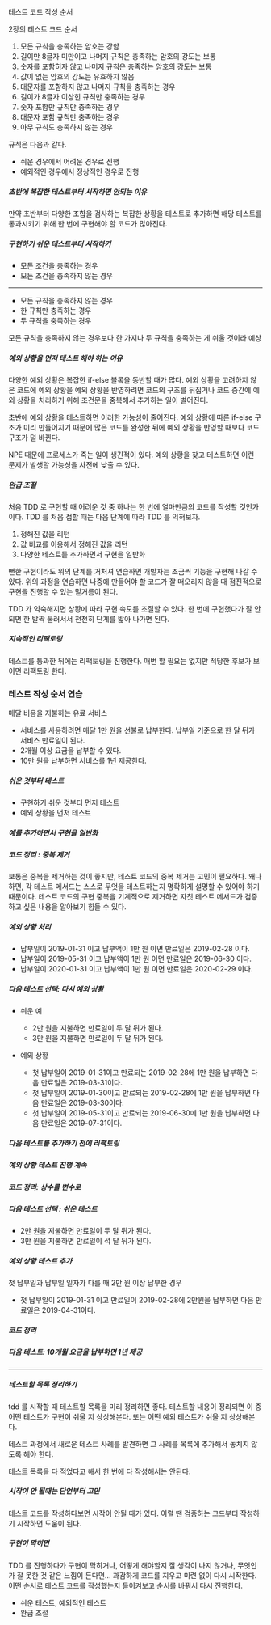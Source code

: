 테스트 코드 작성 순서

2장의 테스트 코드 순서
1. 모든 규칙을 충족하는 암호는 강함
2. 길이만 8글자 미만이고 나머지 규칙은 충족하는 암호의 강도는 보통
3. 숫자를 포함히자 않고 나머지 규칙은 충족하는 암호의 강도는 보통
4. 값이 없는 암호의 강도는 유효하지 않음
5. 대문자를 포함하지 않고 나머지 규칙을 충족하는 경우
6. 길이가 8글자 이상힌 규칙만 충족하는 경우
7. 숫자 포함만 규칙만 충족하는 경우
8. 대문자 포함 규칙만 충족하는 경우
9. 아무 규칙도 충족하지 않는 경우

규칙은 다음과 같다.

-  쉬운 경우에서 어려운 경우로 진행
-  예외적인 경우에서 정상적인 경우로 진행

##### 초반에 복잡한 테스트부터 시작하면 안되는 이유

만약 초반부터 다양한 조합을 검사하는 복잡한 상황을 테스트로 추가하면 해당 테스트를 통과시키기 위해 한 번에 구현해야 할 코드가 많아진다.

##### 구현하기 쉬운 테스트부터 시작하기

- 모든 조건을 충족하는 경우
- 모든 조건을 충족하지 않는 경우

---

- 모든 규칙을 충족하지 않는 경우
- 한 규칙만 충족하는 경우
- 두 규칙을 충족하는 경우

모든 규칙을 충족하지 않는 경우보다 한 가지나 두 규칙을 충족하는 게 쉬울 것이라 예상

##### 예외 상황을 먼저 테스트 해야 하는 이유

다양한 예외 상황은 복잡한 if-else 블록을 동반할 때가 많다. 
예외 상황을 고려하지 않은 코드에 예외 상황을 예외 상황을 반영하려면
코드의 구조를 뒤집거나 코드 중간에 예외 상황을 처리하기 위해 조건문을 중복해서 추가하는 일이 벌어진다.

초반에 예외 상황을 테스트하면 이러한 가능성이 줄어진다. 예외 상황에 따른 if-else 구조가 미리 만들어지기 때문에 
많은 코드를 완성한 뒤에 예외 상황을 반영할 때보다 코드 구조가 덜 바뀐다.

NPE 때문에 프로세스가 죽는 일이 생긴적이 있다. 예외 상황을 찾고 테스트하면 이런 문제가 발생할 가능성을 사전에 낮출 수 있다.


##### 완급 조절

처음 TDD 로 구현할 때 어려운 것 중 하나는 한 번에 얼마만큼의 코드를 작성할 것인가이다.
TDD 를 처음 접할 때는 다음 단계에 따라 TDD 를 익혀보자.

1. 정해진 값을 리턴
2. 값 비교를 이용해서 정해진 값을 리턴
3. 다양한 테스트를 추가하면서 구현을 일반화

뻔한 구현이라도 위의 단계를 거처셔 연습하면 개발자는 조금씩 기능을 구현해 나갈 수 있다.
위의 과정을 연습하면 나중에 만들어야 할 코드가 잘 떠오리지 않을 때 점진적으로 구현을 진행할 수 있는 밑거름이 된다.

TDD 가 익숙해지면 상황에 따라 구현 속도를 조절할 수 있다. 한 번에 구현했다가 잘 안되면 한 발짝 물러서서 천천히 단계를 밟아 나가면 된다.

##### 지속적인 리팩토링

테스트를 통과한 뒤에는 리팩토링을 진행한다.
매번 할 필요는 없지만 적당한 후보가 보이면 리팩토링 한다.

### 테스트 작성 순서 연습

매달 비용을 지불하는 유료 서비스

- 서비스를 사용하려면 매달 1만 원을 선불로 납부한다. 납부일 기준으로 한 달 뒤가 서비스 만료일이 된다.
- 2개월 이상 요금을 납부할 수 있다.
- 10만 원을 납부하면 서비스를 1년 제공한다.

##### 쉬운 것부터 테스트

- 구현하기 쉬운 것부터 먼저 테스트
- 예외 상황을 먼저 테스트

##### 예를 추가하면서 구현을 일반화

##### 코드 정리 : 중복 제거
 
보통은 중복을 제거하는 것이 좋지만, 테스트 코드의 중복 제거는 고민이 필요하다.
왜나하면, 각 테스트 메서드는 스스로 무엇을 테스트하는지 명확하게 설명할 수 있어야 하기 때문이다.
테스트 코드의 구현 중복을 기계적으로 제거하면 자칫 테스트 메서드가 검증하고 싶은 내용을 알아보기 힘들 수 있다.

##### 예외 상황 처리

- 납부일이 2019-01-31 이고 납부액이 1만 원 이면 만료일은 2019-02-28 이다.
- 납부일이 2019-05-31 이고 납부액이 1만 원 이면 만료일은 2019-06-30 이다.
- 납부일이 2020-01-31 이고 납부액이 1만 원 이면 만료일은 2020-02-29 이다.

##### 다음 테스트 선택: 다시 예외 상황

- 쉬운 예
   - 2만 원을 지불하면 만료일이 두 달 뒤가 된다.
   - 3만 원을 지불하면 만료일이 두 달 뒤가 된다.
    
- 예외 상황
  - 첫 납부일이 2019-01-31이고 만료되는 2019-02-28에 1만 원을 납부하면 다음 만료일은 2019-03-31이다.
  - 첫 납부일이 2019-01-30이고 만료되는 2019-02-28에 1만 원을 납부하면 다음 만료일은 2019-03-30이다.
  - 첫 납부일이 2019-05-31이고 만료되는 2019-06-30에 1만 원을 납부하면 다음 만료일은 2019-07-31이다.

##### 다음 테스트를 추가하기 전에 리팩토링

##### 예외 상황 테스트 진행 계속

##### 코드 정리: 상수를 변수로

##### 다음 테스트 선택 : 쉬운 테스트

- 2만 원을 지불하면 만료일이 두 달 뒤가 된다.
- 3만 원을 지불하면 만료일이 석 달 뒤가 된다.

##### 예외 상황 테스트 추가

첫 납부일과 납부일 일자가 다를 때 2만 원 이상 납부한 경우

- 첫 납부일이 2019-01-31 이고 만료일이 2019-02-28에 2만원을 납부하면 다음 만료일은 2019-04-31이다.

##### 코드 정리


##### 다음 테스트: 10개월 요금을 납부하면 1년 제공

---

##### 테스트할 목록 정리하기

tdd 를 시작할 때 테스트할 목록을 미리 정리하면 좋다.
테스트할 내용이 정리되면 이 중 어떤 테스트가 구현이 쉬울 지 상상해본다. 또는 어떤 예외 테스트가 쉬울 지 상상해본다.

테스트 과정에서 새로운 테스트 사례를 발견하면 그 사례를 목록에 추가해서 놓치지 않도록 해야 한다.

테스트 목록을 다 적었다고 해서 한 번에 다 작성해서는 안된다.

##### 시작이 안 될때는 단언부터 고민

테스트 코드를 작성하다보면 시작이 안될 때가 있다. 이럴 땐 검증하는 코드부터 작성하기 시작하면 도움이 된다.

##### 구현이 막히면

TDD 를 진행하다가 구현이 막히거나, 어떻게 해야할지 잘 생각이 나지 않거나, 무엇인가 잘 못한 것 같은 느낌이 든다면...
과감하게 코드를 지우고 미련 없이 다시 시작한다. 어떤 순서로 테스트 코드를 작성했는지 돌이켜보고 순서를 바꿔서 다시 진행한다.

- 쉬운 테스트, 예외적인 테스트
- 완급 조절



